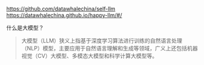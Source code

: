 https://github.com/datawhalechina/self-llm
https://datawhalechina.github.io/happy-llm/#/


什么是大模型？

> 大模型（LLM）狭义上指基于深度学习算法进行训练的自然语言处理（NLP）模型，主要应用于自然语言理解和生成等领域，广义上还包括机器视觉（CV）大模型、多模态大模型和科学计算大模型等。

